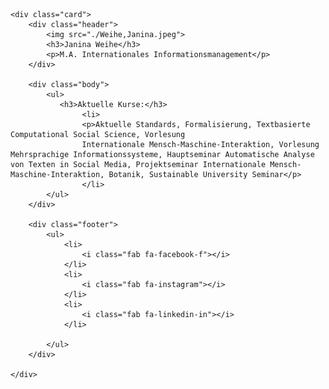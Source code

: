 <html>

<head>
    <meta charset="UTF-8">
    <meta name="viewport" content="width=device-width, initial-scale=1.0">
    <link rel="stylesheet" href="https://cdnjs.cloudflare.com/ajax/libs/font-awesome/5.12.1/css/all.min.css">
    <title>Visitenkarte Janina Weihe</title>
</head>

<style>
    .card {
        position: relative;
        height: 440px;
        width: 300px;
        background-color: #124257;
        margin: 60px auto;
    }
    
    .header {
        position: absolute;
        height: 240px;
        left: 0;
        right: 0;
        top: 0;
    }
    
    .header img {
        position: absolute;
        height: 150px;
        width: 120px;
        border-radius: 50%;
        left: 90px;
        top: 15px;
    }
    
    .header h3 {
        position: absolute;
        font-family: sans-serif;
        color: rgb(236, 233, 233);
        font-size: 17px;
        font-weight: 400;
        letter-spacing: 1px;
        top: 155px;
        left: 90px;
    }
    
    .header p {
        position: absolute;
        font-family: sans-serif;
        color: rgb(236, 233, 233);
        font-size: 10px;
        top: 200px;
        left: 50px
    }
    
    .body {
        position: absolute;
        height: 130px;
        left: 5px;
        right: 5px;
        top: 52%;
        background-image: linear-gradient(to right, #e2e1e1, #ecf0f1);
        background-color: rgb(236, 233, 233);
        box-shadow: 0 4px 8px rgba(0, 0, 0, 0.2);
    }
    
    .body ul {
        position: absolute;
        left: 0;
        right: 0;
        top: 0;
    }
    
    .body ul li {
        position: absolute;
        list-style: none;
        height: 20px;
        width: 100%;
        left: 0;
        right: 50;
    }
    
    .body ul li p,
    h3,
    i {
        position: absolute;
    }
    
    .body ul h3 {
        top: -16px;
        left: 18px;
        font-size: 12px;
        font-family: sans-serif;
        color: #576574;
    }
    
    .body ul li p {
        top: 6px;
        left: 18px;
        font-size: 10px;
        font-family: sans-serif;
        color: #576574;
    }
    
 
    
    
    .footer {
        position: absolute;
        height: 70px;
        bottom: 0;
        left: 0;
        right: 0;
        background-image: linear-gradient(to right, #e2e1e1, #ecf0f1);
    }
    
    .footer ul {
        position: absolute;
        height: 45px;
        bottom: 0;
        right: 0;
        left: -30px;
    }
    
    .footer ul li {
        display: inline-block;
        margin-left: 60px;
    }
    
    .footer ul li i {
        font-size: 30px;
        color: #7f8c8d;
        transition: all .3s ease-in;
    }
    
    .footer ul li:hover i {
        transform: scale(0.9);
        color: #124257;
        cursor: pointer;
        border-bottom: 2px solid #124257;
    }
</style>

<body>

    <div class="card">
        <div class="header">
            <img src="./Weihe,Janina.jpeg">
            <h3>Janina Weihe</h3>
            <p>M.A. Internationales Informationsmanagement</p>
        </div>

        <div class="body">
            <ul>
               <h3>Aktuelle Kurse:</h3>
                    <li>
                    <p>Aktuelle Standards, Formalisierung, Textbasierte Computational Social Science, Vorlesung 
                    Internationale Mensch-Maschine-Interaktion, Vorlesung Mehrsprachige Informationssysteme, Hauptseminar Automatische Analyse von Texten in Social Media, Projektseminar Internationale Mensch-Maschine-Interaktion, Botanik, Sustainable University Seminar</p>
                    </li>
            </ul>
        </div>

        <div class="footer">
            <ul>
                <li>
                    <i class="fab fa-facebook-f"></i>
                </li>
                <li>
                    <i class="fab fa-instagram"></i>
                </li>
                <li>
                    <i class="fab fa-linkedin-in"></i>
                </li>
                
            </ul>
        </div>

    </div>

</body>

</html>
